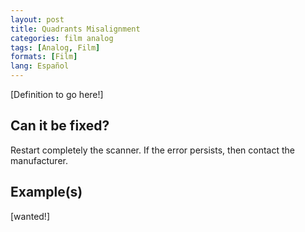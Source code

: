 ```yaml
---
layout: post
title: Quadrants Misalignment
categories: film analog
tags: [Analog, Film]
formats: [Film]
lang: Español
---
```


[Definition to go here!]

## Can it be fixed?

Restart completely the scanner. If the error persists, then contact the manufacturer.

## Example(s)

[wanted!]
